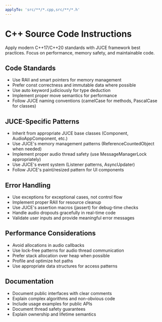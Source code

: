 ```yaml
---
applyTo: 'src/**/*.cpp,src/**/*.h'
---
```


# C++ Source Code Instructions

Apply modern C++17/C++20 standards with JUCE framework best practices. Focus on performance, memory safety, and
maintainable code.

## Code Standards

- Use RAII and smart pointers for memory management
- Prefer const correctness and immutable data where possible
- Use auto keyword judiciously for type deduction
- Implement proper move semantics for performance
- Follow JUCE naming conventions (camelCase for methods, PascalCase for classes)

## JUCE-Specific Patterns

- Inherit from appropriate JUCE base classes (Component, AudioAppComponent, etc.)
- Use JUCE's memory management patterns (ReferenceCountedObject when needed)
- Implement proper audio thread safety (use MessageManagerLock appropriately)
- Use JUCE's event system (Listener patterns, AsyncUpdater)
- Follow JUCE's paint/resized pattern for UI components

## Error Handling

- Use exceptions for exceptional cases, not control flow
- Implement proper RAII for resource cleanup
- Use JUCE's assertion macros (jassert) for debug-time checks
- Handle audio dropouts gracefully in real-time code
- Validate user inputs and provide meaningful error messages

## Performance Considerations

- Avoid allocations in audio callbacks
- Use lock-free patterns for audio thread communication
- Prefer stack allocation over heap when possible
- Profile and optimize hot paths
- Use appropriate data structures for access patterns

## Documentation

- Document public interfaces with clear comments
- Explain complex algorithms and non-obvious code
- Include usage examples for public APIs
- Document thread safety guarantees
- Explain ownership and lifetime semantics
